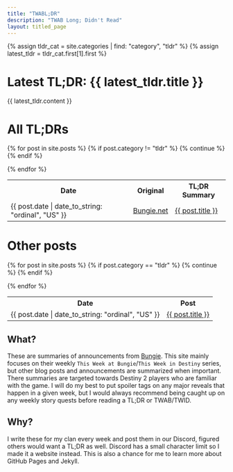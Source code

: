```yaml
---
title: "TWABL;DR"
description: "TWAB Long; Didn't Read"
layout: titled_page
---
```


{% assign tldr_cat = site.categories | find: "category", "tldr" %}
{% assign latest_tldr = tldr_cat.first[1].first %}

# Latest TL;DR: {{ latest_tldr.title }}

{{ latest_tldr.content }}


# All TL;DRs

<table><tr><th>Date</th><th>Original</th><th>TL;DR Summary</th></tr>

{% for post in site.posts %}
    {% if post.category != "tldr" %}
        {% continue %}
    {% endif %}
    <tr><td> {{ post.date | date_to_string: "ordinal", "US" }} </td><td> <a href="{{ post.bungie_url }}">Bungie.net</a> </td><td> <a href="{{ post.url | relative_url }}">{{ post.title }}</a> </td></tr>
{% endfor %}

</table>

# Other posts

<table><tr><th>Date</th><th>Post</th></tr>

{% for post in site.posts %}
    {% if post.category == "tldr" %}
        {% continue %}
    {% endif %}
    <tr><td> {{ post.date | date_to_string: "ordinal", "US" }}</td><td><a href="{{ post.url | relative_url }}">{{ post.title }}</a></td></tr>
{% endfor %}
</table>

## What?

These are summaries of announcements from [Bungie](https://bungie.net). This site mainly focuses on their weekly `This Week at Bungie`/`This Week in Destiny` series, but other blog posts and announcements are summarized when important. There summaries are targeted towards Destiny 2 players who are familiar with the game. I will do my best to put spoiler tags on any major reveals that happen in a given week, but I would always recommend being caught up on any weekly story quests before reading a TL;DR or TWAB/TWID.

## Why?

I write these for my clan every week and post them in our Discord, figured others would want a TL;DR as well. Discord has a small character limit so I made it a website instead. This is also a chance for me to learn more about GitHub Pages and Jekyll.